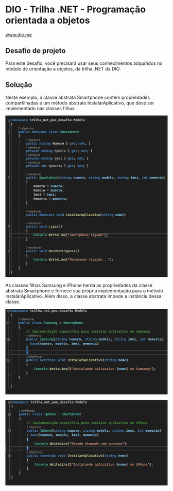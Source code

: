 # DIO - Trilha .NET - Programação orientada a objetos
www.dio.me

## Desafio de projeto
Para este desafio, você precisará usar seus conhecimentos adquiridos no módulo de orientação a objetos, da trilha .NET da DIO.

## Solução 

Neste exemplo, a classe abstrata Smartphone contém propriedades compartilhadas e um método abstrato InstalarAplicativo, que deve ser implementado nas classes filhas:

![Smartphone class](Imagens/Smartphone.png)

As classes filhas Samsung e iPhone herda as propriedades da classe abstrata Smartphone e fornece sua própria implementação para o método InstalarAplicativo. Além disso, a classe abstrata impede a instância dessa classe.

![Smartphone class](Imagens/Samsung.png) 

![Smartphone class](Imagens/Iphone.png)
